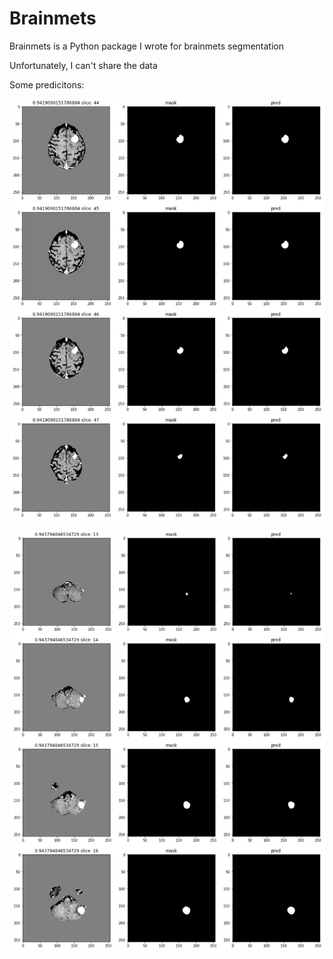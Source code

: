 # Brainmets
Brainmets is a Python package I wrote for brainmets segmentation

Unfortunately, I can't share the data

Some predicitons:

![Some Predictions](https://github.com/SihanChen46/Brainmets/blob/master/examples/prediction%201.png)

![Some Predictions](https://github.com/SihanChen46/Brainmets/blob/master/examples/prediction%202.png)
